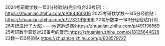 2024考研数学数一150分经验贴(完全符合26考研)：https://zhuanlan.zhihu.com/p/684460316
2025考研数学数一145分经验贴：https://zhuanlan.zhihu.com/p/27321915909
22考研数学一143分经验贴(针对26考研进行了大改)——by邂逅遗憾:https://zhuanlan.zhihu.com/p/491196569
25考研数学真题对26备考的警示:https://zhuanlan.zhihu.com/p/18135644629
23数一150经验贴:https://zhuanlan.zhihu.com/p/608579727